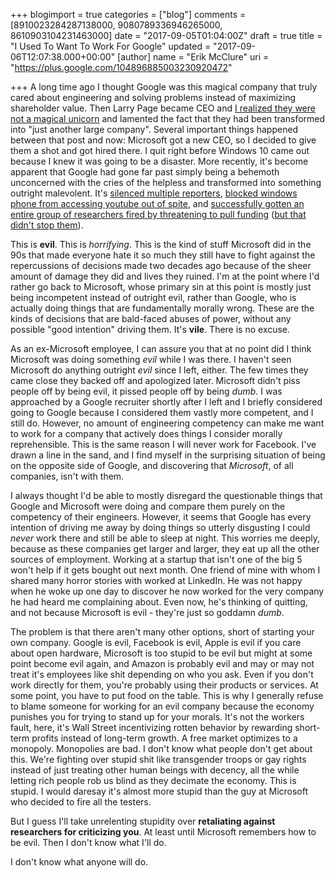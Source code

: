 +++
blogimport = true
categories = ["blog"]
comments = [8910023284287138000, 9080789336946265000, 8610903104231463000]
date = "2017-09-05T01:04:00Z"
draft = true
title = "I Used To Want To Work For Google"
updated = "2017-09-06T12:07:38.000+00:00"
[author]
name = "Erik McClure"
uri = "https://plus.google.com/104896885003230920472"

+++
A long time ago I thought Google was this magical company that truly cared about engineering and solving problems instead of maximizing shareholder value. Then Larry Page became CEO and [I realized they were not a magical unicorn](https://blackhole12.blogspot.com/2013/11/googles-decline-really-bugs-me.html) and lamented the fact that they had been transformed into "just another large company". Several important things happened between that post and now: Microsoft got a new CEO, so I decided to give them a shot and got hired there. I quit right before Windows 10 came out because I knew it was going to be a disaster. More recently, it's become apparent that Google had gone far past simply being a behemoth unconcerned with the cries of the helpless and transformed into something outright malevolent. It's [silenced multiple reporters](http://gizmodo.com/yes-google-uses-its-power-to-quash-ideas-it-doesn-t-li-1798646437), [blocked windows phone from accessing youtube out of spite](https://thenextweb.com/insider/2013/01/05/calling-shenanigans-on-googles-windows-phone-8-maps-narrative/), and [successfully gotten an entire group of researchers fired by threatening to pull funding](https://www.nytimes.com/2017/08/30/us/politics/eric-schmidt-google-new-america.html?_r=0) ([but that didn't stop them](https://citizensagainstmonopoly.org/)).

This is **evil**. This is *horrifying*. This is the kind of stuff Microsoft did in the 90s that made everyone hate it so much they still have to fight against the repercussions of decisions made two decades ago because of the sheer amount of damage they did and lives they ruined. I'm at the point where I'd rather go back to Microsoft, whose primary sin at this point is mostly just being incompetent instead of outright evil, rather than Google, who is actually doing things that are fundamentally morally wrong. These are the kinds of decisions that are bald-faced abuses of power, without any possible "good intention" driving them. It's **vile**. There is no excuse.

As an ex-Microsoft employee, I can assure you that at no point did I think Microsoft was doing something *evil* while I was there. I haven't seen Microsoft do anything outright *evil* since I left, either. The few times they came close they backed off and apologized later. Microsoft didn't piss people off by being evil, it pissed people off by being *dumb*. I was approached by a Google recruiter shortly after I left and I briefly considered going to Google because I considered them vastly more competent, and I still do. However, no amount of engineering competency can make me want to work for a company that actively does things I consider morally reprehensible. This is the same reason I will never work for Facebook. I've drawn a line in the sand, and I find myself in the surprising situation of being on the opposite side of Google, and discovering that *Microsoft*, of all companies, isn't with them.

I always thought I'd be able to mostly disregard the questionable things that Google and Microsoft were doing and compare them purely on the competency of their engineers. However, it seems that Google has every intention of driving me away by doing things so utterly disgusting I could *never* work there and still be able to sleep at night. This worries me deeply, because as these companies get larger and larger, they eat up all the other sources of employment. Working at a startup that isn't one of the big 5 won't help if it gets bought out next month. One friend of mine with whom I shared many horror stories with worked at LinkedIn. He was not happy when he woke up one day to discover he now worked for the very company he had heard me complaining about. Even now, he's thinking of quitting, and not because Microsoft is evil - they're just so goddamn *dumb*.

The problem is that there aren't many other options, short of starting your own company. Google is evil, Facebook is evil, Apple is evil if you care about open hardware, Microsoft is too stupid to be evil but might at some point become evil again, and Amazon is probably evil and may or may not treat it's employees like shit depending on who you ask. Even if you don't work directly for them, you're probably using their products or services. At some point, you have to put food on the table. This is why I generally refuse to blame someone for working for an evil company because the economy punishes you for trying to stand up for your morals. It's not the workers fault, here, it's Wall Street incentivizing rotten behavior by rewarding short-term profits instead of long-term growth. A free market optimizes to a monopoly. Monopolies are bad. I don't know what people don't get about this. We're fighting over stupid shit like transgender troops or gay rights instead of just treating other human beings with decency, all the while letting rich people rob us blind as they decimate the economy. This is stupid. I would daresay it's almost more stupid than the guy at Microsoft who decided to fire all the testers.

But I guess I'll take unrelenting stupidity over **retaliating against researchers for criticizing you**. At least until Microsoft remembers how to be evil. Then I don't know what I'll do.

I don't know what anyone will do.
